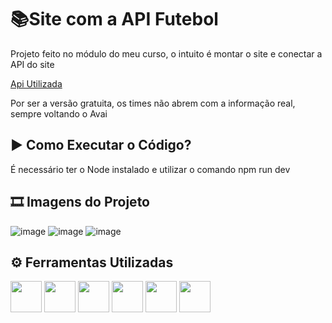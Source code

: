 
# 📚Site com a API Futebol

Projeto feito no módulo do meu curso, o intuito é montar o site e conectar a API do site

[Api Utilizada](!https://api-futebol.com.br/)

Por ser a versão gratuita, os times não abrem com a informação real, sempre voltando o Avai



## ▶ Como Executar o Código?

É necessário ter o Node instalado e utilizar o comando npm run dev


## 🎞 Imagens do Projeto
![image](https://github.com/viladavi6/time-futebol/assets/158050165/70d530a6-89da-4335-a942-ce1edc261edf)
![image](https://github.com/viladavi6/time-futebol/assets/158050165/8e717b09-1ea6-4bf0-97b9-394318047e8d)
![image](https://github.com/viladavi6/time-futebol/assets/158050165/02bee0d2-e171-402c-ac21-d4d5ac2d750c)


## ⚙ Ferramentas Utilizadas 

<div>
  <img width="50px" lang="50px" src="https://cdn.jsdelivr.net/gh/devicons/devicon@latest/icons/typescript/typescript-original.svg" />
  <img width="50px" lang="50px" src="https://cdn.jsdelivr.net/gh/devicons/devicon@latest/icons/javascript/javascript-original.svg" />
  <img width="50px" lang="50px" src="https://cdn.jsdelivr.net/gh/devicons/devicon@latest/icons/css3/css3-original-wordmark.svg" />
  <img width="50px" lang="50px" src="https://cdn.jsdelivr.net/gh/devicons/devicon@latest/icons/vscode/vscode-original-wordmark.svg" />
  <img width="50px" lang="50px" src="https://cdn.jsdelivr.net/gh/devicons/devicon@latest/icons/react/react-original-wordmark.svg" />
  <img width="50px" lang="50px" src="https://cdn.jsdelivr.net/gh/devicons/devicon@latest/icons/nextjs/nextjs-original.svg" />                          
</div>
